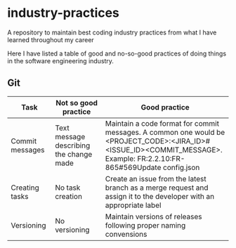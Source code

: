 # industry-practices
A repository to maintain best coding industry practices from what I have learned throughout my career

Here I have listed a table of good and no-so-good practices of doing things in the software engineering industry.

## Git

Task | Not so good practice | Good practice
--- | --- | --- 
Commit messages | Text message describing the change made | Maintain a code format for commit messages. A common one would be <PROJECT_CODE>:<VERSION><JIRA_ID>#<ISSUE_ID><COMMIT_MESSAGE>. Example: FR:2.2.10:FR-865#569Update config.json 
Creating tasks | No task creation | Create an issue from the latest branch as a merge request and assign it to the developer with an appropriate label
Versioning | No versioning | Maintain versions of releases following proper naming convensions
